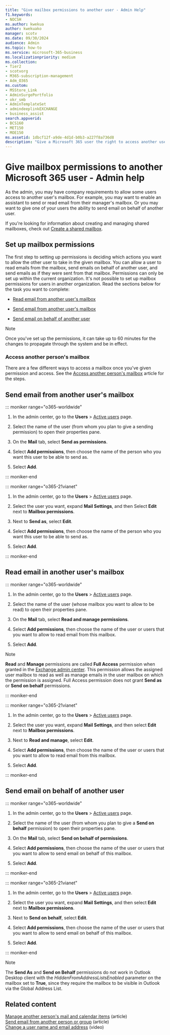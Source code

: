 ```yaml
---
title: "Give mailbox permissions to another user - Admin Help"
f1.keywords:
- NOCSH
ms.author: kwekua
author: kwekuako
manager: scotv
ms.date: 09/30/2024
audience: Admin
ms.topic: how-to
ms.service: microsoft-365-business
ms.localizationpriority: medium
ms.collection: 
- Tier2
- scotvorg
- M365-subscription-management 
- Adm_O365
ms.custom:
- MSStore_Link
- AdminSurgePortfolio
- okr_smb
- AdminTemplateSet
- admindeeplinkEXCHANGE
- business_assist
search.appverid:
- BCS160
- MET150
- MOE150
ms.assetid: 1dbcf12f-a9de-4d1d-b0b3-a227f8a736d8
description: "Give a Microsoft 365 user the right to access another user's mailbox, which allows the user to read and send emails from the other user's mailbox."
---
```


# Give mailbox permissions to another Microsoft 365 user - Admin help

As the admin, you may have company requirements to allow some users access to another user's mailbox. For example, you may want to enable an assistant to send or read email from their manager's mailbox. Or you may want to give one of your users the ability to send email on behalf of another user.

If you're looking for information about creating and managing shared mailboxes, check out [Create a shared mailbox](../email/create-a-shared-mailbox.md).

## Set up mailbox permissions
  
The first step to setting up permissions is deciding which actions you want to allow the other user to take in the given mailbox. You can allow a user to read emails from the mailbox, send emails on behalf of another user, and send emails as if they were sent from that mailbox. Permissions can only be set up within the current organization. It's not possible to set up mailbox permissions for users in another organization. Read the sections below for the task you want to complete:
  
- [Read email from another user's mailbox](give-mailbox-permissions-to-another-user.md#read-email-in-another-users-mailbox)

- [Send email from another user's mailbox](give-mailbox-permissions-to-another-user.md#send-email-from-another-users-mailbox)

- [Send email on behalf of another user](give-mailbox-permissions-to-another-user.md#send-email-on-behalf-of-another-user)

> [!NOTE]
> Once you've set up the permissions, it can take up to 60 minutes for the changes to propagate through the system and be in effect.
  
### Access another person's mailbox
  
There are a few different ways to access a mailbox once you've given permission and access. See the [Access another person's mailbox](https://support.microsoft.com/office/A909AD30-E413-40B5-A487-0EA70B763081) article for the steps.
  
## Send email from another user's mailbox

::: moniker range="o365-worldwide"

1. In the admin center, go to the **Users** \> <a href="https://go.microsoft.com/fwlink/p/?linkid=834822" target="_blank">Active users</a> page.  

2. Select the name of the user (from whom you plan to give a sending permission) to open their properties pane.

3. On the **Mail** tab, select **Send as permissions**.

4. Select **Add permissions**, then choose the name of the person who you want this user to be able to send as.

5. Select **Add**.

::: moniker-end

::: moniker range="o365-21vianet"

1. In the admin center, go to the **Users** \> <a href="https://go.microsoft.com/fwlink/p/?linkid=850628" target="_blank">Active users</a> page.

2. Select the user you want, expand **Mail Settings**, and then Select **Edit** next to **Mailbox permissions**.

3. Next to **Send as**, select **Edit**.

4. Select **Add permissions**, then choose the name of the person who you want this user to be able to send as.

5. Select **Add**.

::: moniker-end
  
## Read email in another user's mailbox

::: moniker range="o365-worldwide"

1. In the admin center, go to the **Users** \> <a href="https://go.microsoft.com/fwlink/p/?linkid=834822" target="_blank">Active users</a> page.  

2. Select the name of the user (whose mailbox you want to allow to be read) to open their properties pane.

3. On the **Mail** tab, select **Read and manage permissions**.

4. Select **Add permissions**, then choose the name of the user or users that you want to allow to read email from this mailbox.

5. Select **Add**.

> [!NOTE]
> **Read** and **Manage** permissions are called **Full Access** permission when granted in the <a href="https://go.microsoft.com/fwlink/p/?linkid=2059104" target="_blank">Exchange admin center</a>. This permission allows the assigned user mailbox to read as well as manage emails in the user mailbox on which the permission is assigned. Full Access permission does not grant **Send as** or **Send on behalf**  permissions.

::: moniker-end

::: moniker range="o365-21vianet"

1. In the admin center, go to the **Users** \> <a href="https://go.microsoft.com/fwlink/p/?linkid=850628" target="_blank">Active users</a> page.
  
2. Select the user you want, expand **Mail Settings**, and then select **Edit** next to **Mailbox permissions**.

3. Next to **Read and manage**, select **Edit**.

4. Select **Add permissions**, then choose the name of the user or users that you want to allow to read email from this mailbox.

5. Select **Add**.

::: moniker-end

## Send email on behalf of another user

::: moniker range="o365-worldwide"

1. In the admin center, go to the **Users** \> <a href="https://go.microsoft.com/fwlink/p/?linkid=834822" target="_blank">Active users</a> page.  

2. Select the name of the user (from whom you plan to give a **Send on behalf** permission) to open their properties pane.

3. On the **Mail** tab, select **Send on behalf of permissions**.

4. Select **Add permissions**, then choose the name of the user or users that you want to allow to send email on behalf of this mailbox.

5. Select **Add**.

::: moniker-end

::: moniker range="o365-21vianet"

1. In the admin center, go to the **Users** \> <a href="https://go.microsoft.com/fwlink/p/?linkid=850628" target="_blank">Active users</a> page.

2. Select the user you want, expand **Mail Settings**, and then select **Edit** next to **Mailbox permissions**.

3. Next to **Send on behalf**, select **Edit**.

4. Select **Add permissions**, then choose the name of the user or users that you want to allow to send email on behalf of this mailbox.

5. Select **Add**.

::: moniker-end

> [!NOTE]
> The **Send As** and **Send on Behalf** permissions do not work in Outlook Desktop client with the *HiddenFromAddressListsEnabled* parameter on the mailbox set to **True**, since they require the mailbox to be visible in Outlook via the Global Address List.

## Related content
  
[Manage another person's mail and calendar items](https://support.microsoft.com/office/afb79d6b-2967-43b9-a944-a6b953190af5) (article)\
[Send email from another person or group](https://support.microsoft.com/office/0f4964af-aec6-484b-a65c-0434df8cdb6b) (article)\
[Change a user name and email address](../add-users/change-a-user-name-and-email-address.md) (video)
